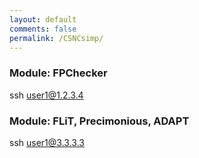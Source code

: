 ```yaml
---
layout: default
comments: false
permalink: /CSNCsimp/
---
```

### Module: FPChecker
ssh user1@1.2.3.4
### Module: FLiT, Precimonious, ADAPT
ssh user1@3.3.3.3
